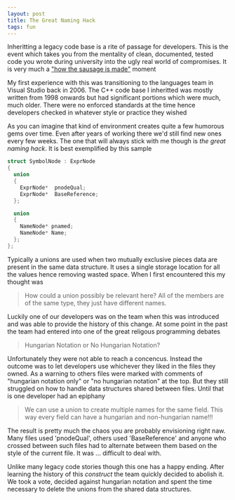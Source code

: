 ```yaml
---
layout: post
title: The Great Naming Hack
tags: fun
---
```

Inheritting a legacy code base is a rite of passage for developers.  This is the event which takes you from the mentality of clean, documented, tested code you wrote during university into the ugly real world of compromises.  It is very much a ["how the sausage is made"](http://quoteinvestigator.com/2010/07/08/laws-sausages/#more-905) moment

My first experience with this was transitioning to the languages team in Visual Studio back in 2006.  The C++ code base I inheritted was mostly written from 1998 onwards but had significant portions which were much, much older.  There were no enforced standards at the time hence developers checked in whatever style or practice they wished

As you can imagine that kind of environment creates quite a few humorous gems over time.  Even after years of working there we'd still find new ones every few weeks.  The one that will always stick with me though is *the great naming hack*.  It is best exemplified by this sample

``` c++
struct SymbolNode : ExprNode
{
  union
  {
    ExprNode*  pnodeQual;
    ExprNode*  BaseReference;
  };

  union
  {
    NameNode* pnamed;
    NameNode* Name;
  };
};
```

Typically a unions are used when two mutually exclusive pieces data are present in the same data structure.  It uses a single storage location for all the values hence removing wasted space.  When I first encountered this my thought was 

> How could a union possibly be relevant here? All of the members are of the same type, they just have different names.

Luckily one of our developers was on the team when this was introduced and was able to provide the history of this change.  At some point in the past the team had entered into one of the great religous programming debates 

> Hungarian Notation or No Hungarian Notation?

Unfortunately they were not able to reach a concencus.  Instead the outcome was to let developers use whichever they liked in the files they owned.  As a warning to others files were marked with comments of "hungarian notation only" or "no hungarian notation" at the top.  But they still struggled on how to handle data structures shared between files.  Until that is one developer had an epiphany

> We can use a union to create multiple names for the same field.  This way every field can have a hungarian and non-hungarian name!!!

The result is pretty much the chaos you are probably envisioning right naw.  Many files used 'pnodeQual', others used 'BaseReference' and anyone who crossed between such files had to alternate between them based on the style of the current file.  It was ... difficult to deal with. 

Unlike many legacy code stories though this one has a happy ending.  After learning the history of this *construct* the team quickly decided to abolish it.  We took a vote, decided against hungarian notation and spent the time necessary to delete the unions from the shared data structures.  


